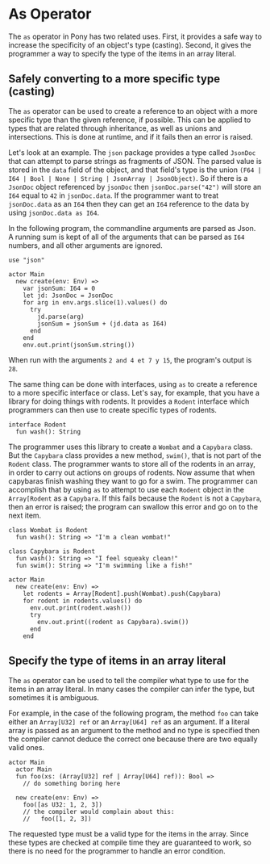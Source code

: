 # As Operator

The `as` operator in Pony has two related uses. First, it provides a safe way to increase the specificity of an object's type (casting). Second, it gives the programmer a way to specify the type of the items in an array literal.

## Safely converting to a more specific type (casting)

The `as` operator can be used to create a reference to an object with a more specific type than the given reference, if possible. This can be applied to types that are related through inheritance, as well as unions and intersections. This is done at runtime, and if it fails then an error is raised.

Let's look at an example. The `json` package provides a type called `JsonDoc` that can attempt to parse strings as fragments of JSON. The parsed value is stored in the `data` field of the object, and that field's type is the union `(F64 | I64 | Bool | None | String | JsonArray | JsonObject)`. So if there is a `JsonDoc` object referenced by `jsonDoc` then `jsonDoc.parse("42")` will store an `I64` equal to `42` in `jsonDoc.data`. If the programmer want to treat `jsonDoc.data` as an `I64` then they can get an `I64` reference to the data by using `jsonDoc.data as I64`.

In the following program, the commandline arguments are parsed as Json. A running sum is kept of all of the arguments that can be parsed as `I64` numbers, and all other arguments are ignored.

```
use "json"

actor Main
  new create(env: Env) =>
    var jsonSum: I64 = 0
    let jd: JsonDoc = JsonDoc
    for arg in env.args.slice(1).values() do
      try
        jd.parse(arg)
        jsonSum = jsonSum + (jd.data as I64)
      end
    end
    env.out.print(jsonSum.string())
```

When run with the arguments `2 and 4 et 7 y 15`, the program's output is `28`.

The same thing can be done with interfaces, using `as` to create a reference to a more specific interface or class. Let's say, for example, that you have a library for doing things with rodents. It provides a `Rodent` interface which programmers can then use to create specific types of rodents.

```pony
interface Rodent
  fun wash(): String
```

The programmer uses this library to create a `Wombat` and a `Capybara` class. But the `Capybara` class provides a new method, `swim()`, that is not part of the `Rodent` class. The programmer wants to store all of the rodents in an array, in order to carry out actions on groups of rodents. Now assume that when capybaras finish washing they want to go for a swim. The programmer can accomplish that by using `as` to attempt to use each `Rodent` object in the `Array[Rodent` as a `Capybara`. If this fails because the `Rodent` is not a `Capybara`, then an error is raised; the program can swallow this error and go on to the next item.

```pony
class Wombat is Rodent
  fun wash(): String => "I'm a clean wombat!"

class Capybara is Rodent
  fun wash(): String => "I feel squeaky clean!"
  fun swim(): String => "I'm swimming like a fish!"

actor Main
  new create(env: Env) =>
    let rodents = Array[Rodent].push(Wombat).push(Capybara)
    for rodent in rodents.values() do
      env.out.print(rodent.wash())
      try
        env.out.print((rodent as Capybara).swim())
      end
    end
```

## Specify the type of items in an array literal

The `as` operator can be used to tell the compiler what type to use for the items in an array literal. In many cases the compiler can infer the type, but sometimes it is ambiguous.

For example, in the case of the following program, the method `foo` can take either an `Array[U32] ref` or an `Array[U64] ref` as an argument. If a literal array is passed as an argument to the method and no type is specified then the compiler cannot deduce the correct one because there are two equally valid ones.

```
actor Main
  actor Main
  fun foo(xs: (Array[U32] ref | Array[U64] ref)): Bool =>
    // do something boring here

  new create(env: Env) =>
    foo([as U32: 1, 2, 3])
    // the compiler would complain about this:
    //   foo([1, 2, 3])
```

The requested type must be a valid type for the items in the array. Since these types are checked at compile time they are guaranteed to work, so there is no need for the programmer to handle an error condition.
